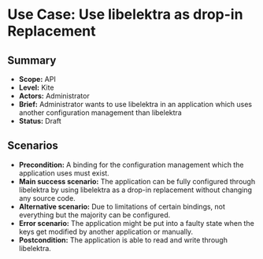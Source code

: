 # Use Case: Use libelektra as drop-in Replacement

## Summary

- **Scope:** API
- **Level:** Kite
- **Actors:** Administrator
- **Brief:** Administrator wants to use libelektra in an application which uses another configuration management than libelektra
- **Status:** Draft

## Scenarios

- **Precondition:** A binding for the configuration management which the application uses must exist.
- **Main success scenario:** The application can be fully configured through libelektra by using libelektra as a drop-in replacement without changing any source code.
- **Alternative scenario:** Due to limitations of certain bindings, not everything but the majority can be configured.
- **Error scenario:** The application might be put into a faulty state when the keys get modified by another application or manually.
- **Postcondition:** The application is able to read and write through libelektra.
